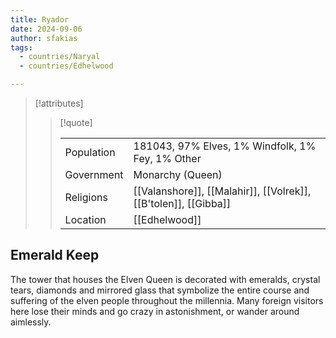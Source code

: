 ```yaml
---
title: Ryador
date: 2024-09-06
author: sfakias
tags:
  - countries/Naryal
  - countries/Edhelwood

---
```

> [!attributes]
> 
> > [!quote]
> >
> > | | |
> > | --- | --- |
> > | Population | 181043, 97% Elves, 1% Windfolk, 1% Fey, 1% Other |
> > | Government | Monarchy (Queen) |
> > | Religions | [[Valanshore]], [[Malahir]], [[Volrek]], [[B'tolen]], [[Gibba]] |
> > | Location | [[Edhelwood]] |

## Emerald Keep

The tower that houses the Elven Queen is decorated with emeralds, crystal tears, diamonds and mirrored glass that symbolize the entire course and suffering of the elven people throughout the millennia. Many foreign visitors here lose their minds and go crazy in astonishment, or wander around aimlessly.